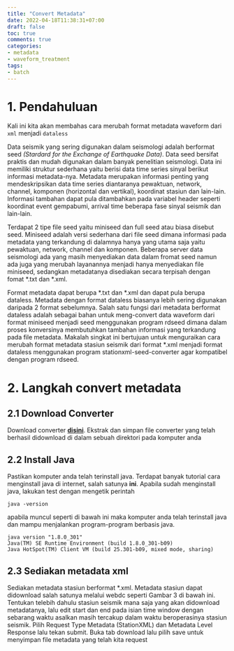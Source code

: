 ```yaml
---
title: "Convert Metadata"
date: 2022-04-18T11:38:31+07:00
draft: false
toc: true
comments: true
categories:
- metadata
- waveform_treatment
tags:
- batch
---
```


# 1. Pendahuluan

Kali ini kita akan membahas cara merubah format metadata waveform dari `xml` menjadi `dataless`

Data seismik yang sering digunakan dalam seismologi adalah berformat seed
*(Stardard for the Exchange of Earthquake Data)*. Data seed bersifat praktis dan mudah
digunakan dalam banyak penelitian seismologi. Data ini memiliki struktur sederhana
yaitu berisi data time series sinyal berikut informasi metadata-nya. Metadata merupakan
informasi penting yang mendeskripsikan data time series diantaranya pewaktuan,
network, channel, komponen (horizontal dan vertikal), koordinat stasiun dan lain-lain.
Informasi tambahan dapat pula ditambahkan pada variabel header seperti koordinat event
gempabumi, arrival time beberapa fase sinyal seismik dan lain-lain.

Terdapat 2 tipe file seed yaitu miniseed dan full seed atau biasa disebut seed.
Miniseed adalah versi sederhana dari file seed dimana informasi pada metadata yang
terkandung di dalamnya hanya yang utama saja yaitu pewaktuan, network, channel dan
komponen. Beberapa server data seismologi ada yang masih menyediakan data dalam
fromat seed namun ada juga yang merubah layanannya menjadi hanya menyediakan file
miniseed, sedangkan metadatanya disediakan secara terpisah dengan fomat *.txt dan
*.xml.

Format metadata dapat berupa *.txt dan *.xml dan dapat pula berupa dataless.
Metadata dengan format dataless biasanya lebih sering digunakan daripada 2 format
sebelumnya. Salah satu fungsi dari metadata berformat dataless adalah sebagai bahan
untuk meng-convert data waveform dari format miniseed menjadi seed menggunakan
program rdseed dimana dalam proses konversinya membutuhkan tambahan informasi
yang terkandung pada file metadata. Makalah singkat ini bertujuan untuk menguraikan
cara merubah format metadata stasiun seismik dari format *.xml menjadi format dataless
menggunakan program stationxml-seed-converter agar kompatibel dengan program
rdseed.

# 2. Langkah convert metadata

## 2.1 Download Converter
Download converter **[disini](https://github.com/irisedu/stationxml-seed-converter)**. Ekstrak dan simpan file converter yang telah berhasil
didownload di dalam sebuah direktori pada komputer anda

## 2.2 Install Java
Pastikan komputer anda telah terinstall java. Terdapat
banyak tutorial cara menginstall java di internet, salah satunya **ini**. Apabila sudah
menginstall java, lakukan test dengan mengetik perintah 
```
java -version
```
apabila muncul seperti di bawah ini maka komputer anda telah terinstall
java dan mampu menjalankan program-program berbasis java.

	java version "1.8.0_301"
	Java(TM) SE Runtime Environment (build 1.8.0_301-b09)
	Java HotSpot(TM) Client VM (build 25.301-b09, mixed mode, sharing)


## 2.3 Sediakan metadata xml
Sediakan metadata stasiun berformat *.xml. Metadata
stasiun dapat didownload salah satunya melalui webdc seperti Gambar 3 di bawah ini.
Tentukan telebih dahulu stasiun seismik mana saja yang akan didownload metadatanya,
lalu edit start dan end pada isian time window dengan sebarang waktu asalkan masih
tercakup dalam waktu beroperasinya stasiun seismik. Pilih Request Type Metadata
(StationXML) dan Metadata Level Response lalu tekan submit. Buka tab download lalu
pilih save untuk menyimpan file metadata yang telah kita request

